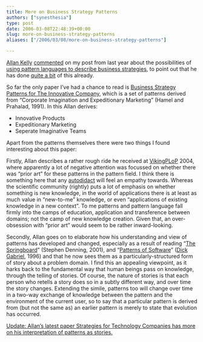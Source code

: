 ```yaml
---
title: More on Business Strategy Patterns
authors: ["synesthesia"]
type: post
date: 2006-03-08T22:48:39+00:00
slug: more-on-business-strategy-patterns 
aliases: ["/2006/03/08/more-on-business-strategy-patterns"]

---
```

<a href="https://www.allankelly.net/" rel="external">Allan Kelly</a> [commented][1]&nbsp;on my post from last year about the possibilities of [using pattern languages to describe business strategies][2], to point out that he has done [quite a bit][3] of this already.

So far the only paper I&rsquo;ve had a chance to read is [Business Strategy Patterns for The Innovative Company][4], which is a set of patterns derived from &ldquo;Corporate Imagination and Expeditionary Marketing&rdquo; (Hamel and Prahalad, 1991). In this Allan derives:

  * Innovative Products
  * Expeditionary Marketing
  * Seperate Imaginative Teams

Apart from the patterns themselves there were two things&nbsp;I found interesting about this paper: 

Firstly, Allan describes a rather rough ride he received at [VikingPLoP][5] 2004, where apparently a lot of negative attention was focussed on whether there was &ldquo;prior art&rdquo; for these patterns in the pattern field. I think there is something here that any [autodidact][6] will feel an empathy towards. Whereas the scientific community (rightly) puts a lot of emphasis on whether something is new knowledge, in the world of applications there is at least as much value in &ldquo;new-to-me&rdquo; knowledge, or even &ldquo;applications of existing knowledge in a new context&rdquo;. To me patterns and pattern language fall firmly into the camps of education, application and transference between domains; not the camp of new knowledge creation. Given that, an over-obsession with &ldquo;prior art&rdquo; would seem to be rather inward-looking.

Secondly, Allan goes on to elaborate how his understanding and view of patterns has developed and changed, especially as a result of reading &ldquo;[The Springboard][7]&rdquo;&nbsp;(Stephen Denning, 2001),&nbsp;and &ldquo;[Patterns of Software][8]&rdquo; ([Dick Gabriel][9], 1996) and that he now sees them as a particularly-structured form of story about a problem domain. I find this an appealing viewpoint, as it harks back to the fundamental way that human beings pass on knowledge, through the telling of stories. Of course, the nature of stories is that each person who retells a story does so in a subtly different way, and over time the story changes. Extending the simile, patterns too will change over time in a two-way exchange of knowledge between the pattern and the environment of the current user, so to say that a particular pattern is derived from (but not the same as) an earlier pattern is merely to state that evolution has occurred.

<ins datetime="2006-03-08T23:17:21+00:00">Update: Allan&#8217;s latest paper <a href="https://www.allankelly.net/patterns/StrategyForTechCompanies.pdf">Strategies for Technology Companies</a> has more on his interpretation of patterns as stories.</ins>

 [1]: https://www.synesthesia.co.uk/blog/archives/2005/06/28/pattern-languages-and-business-strategy/#comment-991
 [2]: https://www.synesthesia.co.uk/blog/archives/2005/06/28/pattern-languages-and-business-strategy/
 [3]: https://www.allankelly.net/patterns/
 [4]: https://www.allankelly.net/patterns/CorpImaginationPatterns.pdf
 [5]: https://www.plop.dk/vikingplop/
 [6]: https://en.wiktionary.org/wiki/Autodidact
 [7]: https://www.amazon.co.uk/exec/obidos/redirect?tag=fivegocrazyinmid%26link_code=xm2%26camp=2025%26creative=165953%26path=https://www.amazon.co.uk/gp/redirect.html%253fASIN=0750673559%2526tag=fivegocrazyinmid%2526lcode=xm2%2526cID=2025%2526ccmID=165953%2526location=/o/ASIN/0750673559%25253FSubscriptionId=0EMV44A9A5YT1RVDGZ82 "Link to this book on Amazon"
 [8]: https://www.amazon.co.uk/exec/obidos/redirect?tag=fivegocrazyinmid%26link_code=xm2%26camp=2025%26creative=165953%26path=https://www.amazon.co.uk/gp/redirect.html%253fASIN=0195121236%2526tag=fivegocrazyinmid%2526lcode=xm2%2526cID=2025%2526ccmID=165953%2526location=/o/ASIN/0195121236%25253FSubscriptionId=0EMV44A9A5YT1RVDGZ82 "Link to this book on Amazon"
 [9]: https://www.dreamsongs.com/